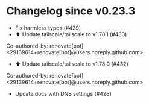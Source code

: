 # Changelog since v0.23.3
- Fix harmless typos (#429) 
- ⬆️ Update tailscale/tailscale to v1.78.1 (#433)

Co-authored-by: renovate[bot] <29139614+renovate[bot]@users.noreply.github.com> 
- ⬆️ Update tailscale/tailscale to v1.78.0 (#432)

Co-authored-by: renovate[bot] <29139614+renovate[bot]@users.noreply.github.com> 
- Update docs with DNS settings (#428) 
